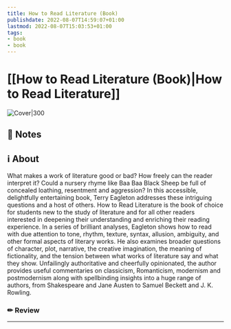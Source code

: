 ```yaml
---
title: How to Read Literature (Book)
publishdate: 2022-08-07T14:59:07+01:00
lastmod: 2022-08-07T15:03:53+01:00
tags: 
- book
- book
---
```






# [[How to Read Literature (Book)|How to Read Literature]]



![Cover|300](http://books.google.com/books/content?id=XZKlNyV4fyUC&printsec=frontcover&img=1&zoom=1&edge=curl&source=gbs_api)



## 📝 Notes







## ℹ️ About



What makes a work of literature good or bad? How freely can the reader interpret it? Could a nursery rhyme like Baa Baa Black Sheep be full of concealed loathing, resentment and aggression? In this accessible, delightfully entertaining book, Terry Eagleton addresses these intriguing questions and a host of others. How to Read Literature is the book of choice for students new to the study of literature and for all other readers interested in deepening their understanding and enriching their reading experience. In a series of brilliant analyses, Eagleton shows how to read with due attention to tone, rhythm, texture, syntax, allusion, ambiguity, and other formal aspects of literary works. He also examines broader questions of character, plot, narrative, the creative imagination, the meaning of fictionality, and the tension between what works of literature say and what they show. Unfailingly authoritative and cheerfully opinionated, the author provides useful commentaries on classicism, Romanticism, modernism and postmodernism along with spellbinding insights into a huge range of authors, from Shakespeare and Jane Austen to Samuel Beckett and J. K. Rowling.



### ✏ Review







---
